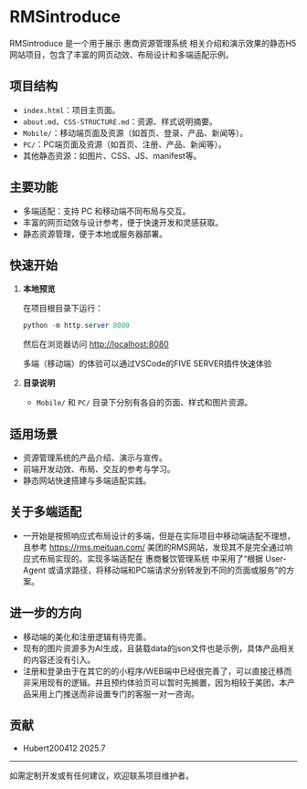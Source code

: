 # RMSintroduce

RMSintroduce 是一个用于展示 惠商资源管理系统 相关介绍和演示效果的静态H5网站项目，包含了丰富的网页动效、布局设计和多端适配示例。

## 项目结构

- `index.html`：项目主页面。
- `about.md`、`CSS-STRUCTURE.md`：资源、样式说明摘要。
- `Mobile/`：移动端页面及资源（如首页、登录、产品、新闻等）。
- `PC/`：PC端页面及资源（如首页、注册、产品、新闻等）。
- 其他静态资源：如图片、CSS、JS、manifest等。

## 主要功能

- 多端适配：支持 PC 和移动端不同布局与交互。
- 丰富的网页动效与设计参考，便于快速开发和灵感获取。
- 静态资源管理，便于本地或服务器部署。

## 快速开始

1. **本地预览**

   在项目根目录下运行：

   ```powershell
   python -m http.server 8080
   ```

   然后在浏览器访问 [http://localhost:8080](http://localhost:8080)

   多端（移动端）的体验可以通过VSCode的FIVE SERVER插件快速体验

2. **目录说明**

   - `Mobile/` 和 `PC/` 目录下分别有各自的页面、样式和图片资源。

## 适用场景

- 资源管理系统的产品介绍、演示与宣传。
- 前端开发动效、布局、交互的参考与学习。
- 静态网站快速搭建与多端适配实践。

## 关于多端适配

- 一开始是按照响应式布局设计的多端，但是在实际项目中移动端适配不理想，且参考 https://rms.meituan.com/ 美团的RMS网站，发现其不是完全通过响应式布局实现的。实现多端适配在 惠商餐饮管理系统 中采用了“根据 User-Agent 或请求路径，将移动端和PC端请求分别转发到不同的页面或服务”的方案。

## 进一步的方向

- 移动端的美化和注册逻辑有待完善。
- 现有的图片资源多为AI生成，且装载data的json文件也是示例，具体产品相关的内容还没有引入。
- 注册和登录由于在其它的的小程序/WEB端中已经很完善了，可以直接迁移而非采用现有的逻辑。并且预约体验页可以暂时先搁置，因为相较于美团，本产品采用上门推送而非设置专门的客服一对一咨询。

## 贡献

- Hubert200412 2025.7

---

如需定制开发或有任何建议，欢迎联系项目维护者。